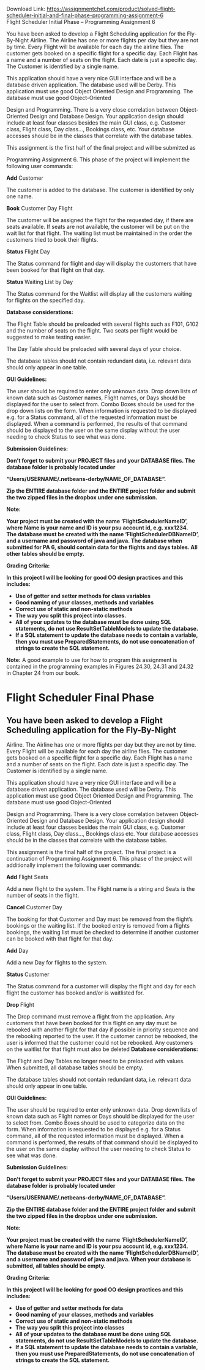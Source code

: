 Download Link: https://assignmentchef.com/product/solved-flight-scheduler-initial-and-final-phase-programming-assignment-6
<br>
Flight Scheduler Initial Phase – Programming Assignment 6

You have been asked to develop a Flight Scheduling application for the Fly-By-Night Airline. The Airline has one or more flights per day but they are not by time. Every Flight will be available for each day the airline flies. The customer gets booked on a specific flight for a specific day. Each Flight has a name and a number of seats on the flight. Each date is just a specific day. The Customer is identified by a single name.

This application should have a very nice GUI interface and will be a database driven application. The database used will be Derby. This application must use good Object Oriented Design and Programming. The database must use good Object-Oriented

Design and Programming. There is a very close correlation between Object-Oriented Design and Database Design. Your application design should include at least four classes besides the main GUI class, e.g. Customer class, Flight class, Day class…, Bookings class, etc. Your database accesses should be in the classes that correlate with the database tables.

This assignment is the first half of the final project and will be submitted as

Programming Assignment 6. This phase of the project will implement the following user commands:

<strong>Add</strong> Customer

<strong>   </strong>The customer is added to the database. The customer is identified by only one name.

<strong>Book</strong> Customer Day Flight

The customer will be assigned the flight for the requested day, if there are seats available. If seats are not available, the customer will be put on the wait list for that flight. The waiting list must be maintained in the order the customers tried to book their flights.

<strong>Status </strong>Flight Day

The Status command for flight and day will display the customers that have been booked for that flight on that day.

<strong>Status </strong>Waiting List by Day

The Status command for the Waitlist will display all the customers waiting for flights on the specified day.




<strong> </strong>

<strong> </strong>

<strong>Database considerations:</strong>

The Flight Table should be preloaded with several flights such as F101, G102 and the number of seats on the flight. Two seats per flight would be suggested to make testing easier.

The Day Table should be preloaded with several days of your choice.

The database tables should not contain redundant data, i.e. relevant data should only appear in one table.

<strong>GUI Guidelines: </strong>

The user should be required to enter only unknown data. Drop down lists of known data such as Customer names, Flight names, or Days should be displayed for the user to select from. Combo Boxes should be used for the drop down lists on the form. When information is requested to be displayed e.g. for a Status command, all of the requested information must be displayed. When a command is performed, the results of that command should be displayed to the user on the same display without the user needing to check Status to see what was done.

<strong>Submission Guidelines:</strong>

<strong>Don’t forget to submit your PROJECT files and your DATABASE files. The database folder is probably located under  </strong>

<strong>“Users/USERNAME/.netbeans-derby/NAME_OF_DATABASE”.  </strong>

<strong>Zip the </strong><strong>ENTIRE</strong><strong> database folder and the </strong><strong>ENTIRE</strong><strong> project folder and submit the two zipped files in the dropbox under one submission. </strong>

<strong>Note:  </strong>

<strong>Your project must be created with the name ‘</strong><strong>FlightSchedulerNameID</strong><strong>’, where Name is your name and ID is your psu account id, e.g. xxx1234. The database must be created with the name ‘</strong><strong>FlightScheduler</strong><strong>DB</strong><strong>NameID</strong><strong>’, and a username and password of </strong><strong>java</strong><strong> and </strong><strong>java</strong><strong>. The database when submitted for PA 6, should contain data for the flights and days tables. All other tables should be empty. </strong>

<strong>Grading Criteria:</strong>

<strong>In this project I will be looking for good OO design practices and this includes:</strong>

<ul>

 <li><strong>Use of getter and setter methods for class variables</strong></li>

 <li><strong>Good naming of your classes, methods and variables</strong></li>

 <li><strong>Correct use of static and non-static methods</strong></li>

 <li><strong>The way you split this project into classes.</strong></li>

 <li><strong>All of your updates to the database must be done using SQL statements, do not use ResultSetTableModels to update the database.</strong></li>

 <li><strong>If a SQL statement to update the database needs to contain a variable, then you must use PreparedStatements, do not use concatenation of strings to create the SQL statement.</strong></li>

</ul>




<strong>Note:</strong> A good example to use for how to program this assignment is contained in the programming examples in Figures 24.30, 24.31 and 24.32 in Chapter 24 from our book.







<h1>Flight Scheduler Final Phase</h1>

<h2>You have been asked to develop a Flight Scheduling application for the Fly-By-Night</h2>

Airline. The Airline has one or more flights per day but they are not by time. Every Flight will be available for each day the airline flies. The customer gets booked on a specific flight for a specific day. Each Flight has a name and a number of seats on the flight. Each date is just a specific day. The Customer is identified by a single name.

This application should have a very nice GUI interface and will be a database driven application. The database used will be Derby. This application must use good Object Oriented Design and Programming. The database must use good Object-Oriented

Design and Programming. There is a very close correlation between Object-Oriented Design and Database Design. Your application design should include at least four classes besides the main GUI class, e.g. Customer class, Flight class, Day class…, Bookings class etc. Your database accesses should be in the classes that correlate with the database tables.

This assignment is the final half of the project. The final project is a continuation of Programming Assignment 6. This phase of the project will additionally implement the following user commands:

<strong>Add</strong> Flight Seats

Add a new flight to the system. The Flight name is a string and Seats is the number of seats in the flight.

<strong>Cancel</strong> Customer Day

The booking for that Customer and Day must be removed from the flight’s bookings or the waiting list. If the booked entry is removed from a flights bookings, the waiting list must be checked to determine if another customer can be booked with that flight for that day.

<strong>Add</strong> Day

Add a new Day for flights to the system.

<strong>Status </strong>Customer

The Status command for a customer will display the flight and day for each flight the customer has booked and/or is waitlisted for.




<strong>Drop </strong>Flight

The Drop command must remove a flight from the application. Any customers that have been booked for this flight on any day must be rebooked with another flight for that day if possible in priority sequence and the rebooking reported to the user. If the customer cannot be rebooked, the user is informed that the customer could not be rebooked. Any customers on the waitlist for that flight must also be deleted <strong>Database considerations:</strong>

The Flight and Day Tables no longer need to be preloaded with values. When submitted, all database tables should be empty.

The database tables should not contain redundant data, i.e. relevant data should only appear in one table.




<strong>GUI Guidelines: </strong>

The user should be required to enter only unknown data. Drop down lists of known data such as Flight names or Days should be displayed for the user to select from. Combo Boxes should be used to categorize data on the form. When information is requested to be displayed e.g. for a Status command, all of the requested information must be displayed. When a command is performed, the results of that command should be displayed to the user on the same display without the user needing to check Status to see what was done.

<strong>Submission Guidelines:</strong>

<strong>Don’t forget to submit your PROJECT files and your DATABASE files. The database folder is probably located under  </strong>

<strong>“Users/USERNAME/.netbeans-derby/NAME_OF_DATABASE”.  </strong>

<strong>Zip the </strong><strong>ENTIRE</strong><strong> database folder and the </strong><strong>ENTIRE</strong><strong> project folder and submit the two zipped files in the dropbox under one submission. </strong>

<strong>Note:  </strong>

<strong>Your project must be created with the name ‘</strong><strong>FlightSchedulerNameID</strong><strong>’, where Name is your name and ID is your psu account id, e.g. xxx1234. The database must be created with the name ‘</strong><strong>FlightScheduler</strong><strong>DB</strong><strong>NameID</strong><strong>’, and a username and password of </strong><strong>java</strong><strong> and </strong><strong>java</strong><strong>. When your database is submitted, all tables should be empty.</strong>

<strong>Grading Criteria:</strong>

<strong>In this project I will be looking for good OO design practices and this includes:</strong>

<ul>

 <li><strong>Use of getter and setter methods for data</strong></li>

 <li><strong>Good naming of your classes, methods and variables</strong></li>

 <li><strong>Correct use of static and non-static methods</strong></li>

 <li><strong>The way you split this project into classes</strong></li>

 <li><strong>All of your updates to the database must be done using SQL statements, do not use ResultSetTableModels to update the database.</strong></li>

 <li><strong>If a SQL statement to update the database needs to contain a variable, then you must use PreparedStatements, do not use concatenation of strings to create the SQL statement.</strong></li>

</ul>